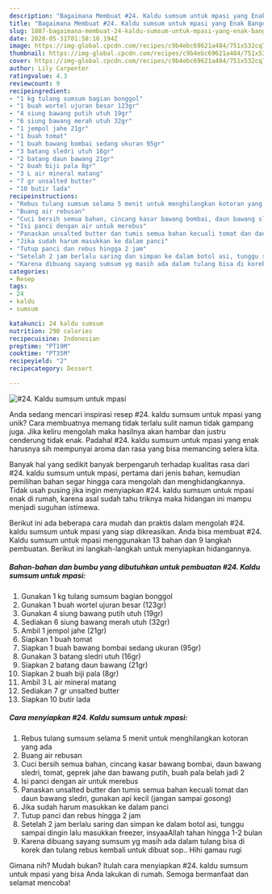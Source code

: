```yaml
---
description: "Bagaimana Membuat #24. Kaldu sumsum untuk mpasi yang Enak Banget"
title: "Bagaimana Membuat #24. Kaldu sumsum untuk mpasi yang Enak Banget"
slug: 1887-bagaimana-membuat-24-kaldu-sumsum-untuk-mpasi-yang-enak-banget
date: 2020-05-31T01:58:10.194Z
image: https://img-global.cpcdn.com/recipes/c9b4ebc69621a484/751x532cq70/24-kaldu-sumsum-untuk-mpasi-foto-resep-utama.jpg
thumbnail: https://img-global.cpcdn.com/recipes/c9b4ebc69621a484/751x532cq70/24-kaldu-sumsum-untuk-mpasi-foto-resep-utama.jpg
cover: https://img-global.cpcdn.com/recipes/c9b4ebc69621a484/751x532cq70/24-kaldu-sumsum-untuk-mpasi-foto-resep-utama.jpg
author: Lily Carpenter
ratingvalue: 4.3
reviewcount: 9
recipeingredient:
- "1 kg tulang sumsum bagian bonggol"
- "1 buah wortel ujuran besar 123gr"
- "4 siung bawang putih utuh 19gr"
- "6 siung bawang merah utuh 32gr"
- "1 jempol jahe 21gr"
- "1 buah tomat"
- "1 buah bawang bombai sedang ukuran 95gr"
- "3 batang sledri utuh 16gr"
- "2 batang daun bawang 21gr"
- "2 buah biji pala 8gr"
- "3 L air mineral matang"
- "7 gr unsalted butter"
- "10 butir lada"
recipeinstructions:
- "Rebus tulang sumsum selama 5 menit untuk menghilangkan kotoran yang ada"
- "Buang air rebusan"
- "Cuci bersih semua bahan, cincang kasar bawang bombai, daun bawang sledri, tomat, geprek jahe dan bawang putih, buah pala belah jadi 2"
- "Isi panci dengan air untuk merebus"
- "Panaskan unsalted butter dan tumis semua bahan kecuali tomat dan daun bawang sledri, gunakan api kecil (jangan sampai gosong)"
- "Jika sudah harum masukkan ke dalam panci"
- "Tutup panci dan rebus hingga 2 jam"
- "Setelah 2 jam berlalu saring dan simpan ke dalam botol asi, tunggu sampai dingin lalu masukkan freezer, insyaaAllah tahan hingga 1-2 bulan"
- "Karena dibuang sayang sumsum yg masih ada dalam tulang bisa di korek dan tulang rebus kembali untuk dibuat sop.. Hihi gamau rugi"
categories:
- Resep
tags:
- 24
- kaldu
- sumsum

katakunci: 24 kaldu sumsum 
nutrition: 290 calories
recipecuisine: Indonesian
preptime: "PT19M"
cooktime: "PT35M"
recipeyield: "2"
recipecategory: Dessert

---
```



![#24. Kaldu sumsum untuk mpasi](https://img-global.cpcdn.com/recipes/c9b4ebc69621a484/751x532cq70/24-kaldu-sumsum-untuk-mpasi-foto-resep-utama.jpg)

Anda sedang mencari inspirasi resep #24. kaldu sumsum untuk mpasi yang unik? Cara membuatnya memang tidak terlalu sulit namun tidak gampang juga. Jika keliru mengolah maka hasilnya akan hambar dan justru cenderung tidak enak. Padahal #24. kaldu sumsum untuk mpasi yang enak harusnya sih mempunyai aroma dan rasa yang bisa memancing selera kita.



Banyak hal yang sedikit banyak berpengaruh terhadap kualitas rasa dari #24. kaldu sumsum untuk mpasi, pertama dari jenis bahan, kemudian pemilihan bahan segar hingga cara mengolah dan menghidangkannya. Tidak usah pusing jika ingin menyiapkan #24. kaldu sumsum untuk mpasi enak di rumah, karena asal sudah tahu triknya maka hidangan ini mampu menjadi suguhan istimewa.


Berikut ini ada beberapa cara mudah dan praktis dalam mengolah #24. kaldu sumsum untuk mpasi yang siap dikreasikan. Anda bisa membuat #24. Kaldu sumsum untuk mpasi menggunakan 13 bahan dan 9 langkah pembuatan. Berikut ini langkah-langkah untuk menyiapkan hidangannya.

<!--inarticleads1-->

##### Bahan-bahan dan bumbu yang dibutuhkan untuk pembuatan #24. Kaldu sumsum untuk mpasi:

1. Gunakan 1 kg tulang sumsum bagian bonggol
1. Gunakan 1 buah wortel ujuran besar (123gr)
1. Gunakan 4 siung bawang putih utuh (19gr)
1. Sediakan 6 siung bawang merah utuh (32gr)
1. Ambil 1 jempol jahe (21gr)
1. Siapkan 1 buah tomat
1. Siapkan 1 buah bawang bombai sedang ukuran (95gr)
1. Gunakan 3 batang sledri utuh (16gr)
1. Siapkan 2 batang daun bawang (21gr)
1. Siapkan 2 buah biji pala (8gr)
1. Ambil 3 L air mineral matang
1. Sediakan 7 gr unsalted butter
1. Siapkan 10 butir lada




<!--inarticleads2-->

##### Cara menyiapkan #24. Kaldu sumsum untuk mpasi:

1. Rebus tulang sumsum selama 5 menit untuk menghilangkan kotoran yang ada
1. Buang air rebusan
1. Cuci bersih semua bahan, cincang kasar bawang bombai, daun bawang sledri, tomat, geprek jahe dan bawang putih, buah pala belah jadi 2
1. Isi panci dengan air untuk merebus
1. Panaskan unsalted butter dan tumis semua bahan kecuali tomat dan daun bawang sledri, gunakan api kecil (jangan sampai gosong)
1. Jika sudah harum masukkan ke dalam panci
1. Tutup panci dan rebus hingga 2 jam
1. Setelah 2 jam berlalu saring dan simpan ke dalam botol asi, tunggu sampai dingin lalu masukkan freezer, insyaaAllah tahan hingga 1-2 bulan
1. Karena dibuang sayang sumsum yg masih ada dalam tulang bisa di korek dan tulang rebus kembali untuk dibuat sop.. Hihi gamau rugi




Gimana nih? Mudah bukan? Itulah cara menyiapkan #24. kaldu sumsum untuk mpasi yang bisa Anda lakukan di rumah. Semoga bermanfaat dan selamat mencoba!
